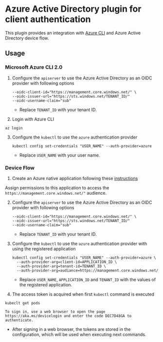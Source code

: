 # Azure Active Directory plugin for client authentication

This plugin provides an integration with [Azure CLI](https://github.com/Azure/azure-cli) and Azure Active Directory device flow.

## Usage

### Microsoft Azure CLI 2.0

1. Configure the `apiserver` to use the Azure Active Directory as an OIDC provider with following options

   ```
   --oidc-client-id="https://management.core.windows.net/" \
   --oidc-issuer-url="https://sts.windows.net/TENANT_ID/"
   --oidc-username-claim="sub"
   ```

   * Replace `TENANT_ID` with your tenant ID.

2. Login with Azure CLI

  ```
  az login
  ```

3. Configure the `kubectl` to use the `azure` authentication provider

   ```
   kubectl config set-credentials "USER_NAME" --auth-provider=azure
   ```

   * Replace `USER_NAME` with your user name.

### Device Flow

1. Create an Azure native application following these [instructions](https://docs.microsoft.com/en-us/azure/active-directory/active-directory-app-registration)

  Assign permissions to this application to access the `https://management.core.windows.net/"` audience.

2. Configure the `apiserver` to use the Azure Active Directory as an OIDC provider with following options

   ```
   --oidc-client-id="https://management.core.windows.net/" \
   --oidc-issuer-url="https://sts.windows.net/TENANT_ID/"
   --oidc-username-claim="sub"
   ```

   * Replace `TENANT_ID` with your tenant ID.

3. Configure the `kubectl` to use the `azure` authentication provider with using the registered application

   ```
   kubectl config set-credentials "USER_NAME" --auth-provider=azure \
     --auth-provider-arg=client-id=APPLICATION_ID \
     --auth-provider-arg=tenant-id=TENANT_ID \
     --auth-provider-arg=audiance=https://management.core.windows.net/
   ```

   * Replace `USER_NAME`, `APPLICATION_ID` and `TENANT_ID` with the values of the registered application.

 4. The access token is acquired when first `kubectl` command is executed

   ```
   kubeclt get pods

   To sign in, use a web browser to open the page https://aka.ms/devicelogin and enter the code DEC7D48GA to authenticate.
   ```

   * After signing in a web browser, the tokens are stored in the configuration, which will be used when executing next commands.

